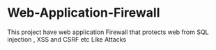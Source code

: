 # Web-Application-Firewall
This project have web application Firewall that protects web from SQL injection , XSS and CSRF etc Like Attacks
